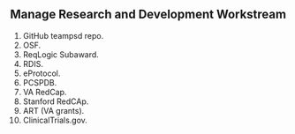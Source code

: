 ## Manage Research and Development Workstream

1. GitHub teampsd repo.
2. OSF.
3. ReqLogic Subaward.
4. RDIS.
5. eProtocol.
6. PCSPDB.
7. VA RedCap.
8. Stanford RedCAp.
9. ART (VA grants).
10. ClinicalTrials.gov.
